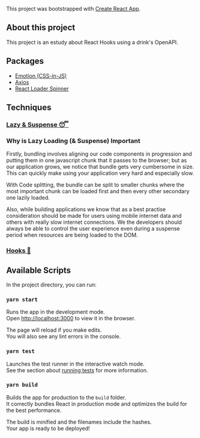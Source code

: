 This project was bootstrapped with [Create React App](https://github.com/facebook/create-react-app).

## About this project

This project is an estudy about React Hooks using a drink's OpenAPI.

## Packages 
- [Emotion (CSS-in-JS)](https://github.com/emotion-js/emotion)
- [Axios](https://github.com/axios/axios)
- [React Loader Spinner](https://github.com/mhnpd/react-loader-spinner)

## Techniques
### [Lazy & Suspense 😴](https://blog.bitsrc.io/lazy-loading-react-components-with-react-lazy-and-suspense-f05c4cfde10c)
### Why is Lazy Loading (& Suspense) Important
Firstly, bundling involves aligning our code components in progression and putting them in one javascript chunk that it passes to the browser; but as our application grows, we notice that bundle gets very cumbersome in size. This can quickly make using your application very hard and especially slow. 
    
With Code splitting, the bundle can be split to smaller chunks where the most important chunk can be loaded first and then every other secondary one lazily loaded.

Also, while building applications we know that as a best practise consideration should be made for users using mobile internet data and others with really slow internet connections. We the developers should always be able to control the user experience even during a suspense period when resources are being loaded to the DOM.

### [Hooks 🎣](https://pt-br.reactjs.org/docs/hooks-intro.html) 

## Available Scripts

In the project directory, you can run:

### `yarn start`

Runs the app in the development mode.<br />
Open [http://localhost:3000](http://localhost:3000) to view it in the browser.

The page will reload if you make edits.<br />
You will also see any lint errors in the console.

### `yarn test`

Launches the test runner in the interactive watch mode.<br />
See the section about [running tests](https://facebook.github.io/create-react-app/docs/running-tests) for more information.

### `yarn build`

Builds the app for production to the `build` folder.<br />
It correctly bundles React in production mode and optimizes the build for the best performance.

The build is minified and the filenames include the hashes.<br />
Your app is ready to be deployed!
